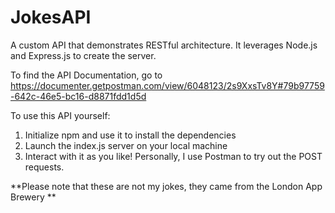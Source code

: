 # JokesAPI
A custom API that demonstrates RESTful architecture. It leverages Node.js and Express.js to create the server. 

To find the API Documentation, go to https://documenter.getpostman.com/view/6048123/2s9XxsTv8Y#79b97759-642c-46e5-bc16-d8871fdd1d5d

To use this API yourself:
1. Initialize npm and use it to install the dependencies
2. Launch the index.js server on your local machine
3. Interact with it as you like! Personally, I use Postman to try out the POST requests.

**Please note that these are not my jokes, they came from the London App Brewery **
